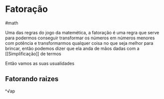 # Fatoração 
#math 

Uma das regras do jogo da matemética, a fatoração é uma regra que serve para podermos conseguir transformar os números em números menores com potência e transformarmos qualquer coisa no que seja melhor para brincar, então podemos dizer que ela anda de mãos dadas com a [[Simplificação]] de termos

Então vamos as suas usualidades

## Fatorando raizes

ⁿ√ap
